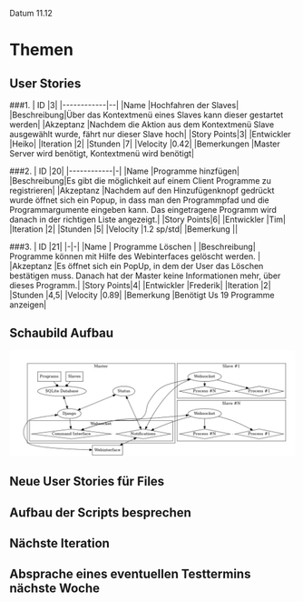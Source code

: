 Datum 11.12

# Themen

## User Stories
###1.
| ID         |3|
|------------|--|
|Name        |Hochfahren der Slaves|
|Beschreibung|Über das Kontextmenü eines Slaves kann dieser gestartet werden|
|Akzeptanz   |Nachdem die Aktion aus dem Kontextmenü Slave ausgewählt wurde, fährt nur dieser Slave hoch|
|Story Points|3|
|Entwickler  |Heiko|
|Iteration   |2|
|Stunden     |7|
|Velocity    |0.42|
|Bemerkungen |Master Server wird benötigt, Kontextmenü wird benötigt|

###2.
| ID         |20|
|------------|-|
|Name        |Programme hinzfügen|
|Beschreibung|Es gibt die möglichkeit auf einem Client Programme zu registrieren| 
|Akzeptanz   |Nachdem auf den Hinzufügenknopf gedrückt wurde öffnet sich ein Popup, in dass man den Programmpfad und die Programmargumente eingeben kann. Das eingetragene Programm wird danach in der richtigen Liste angezeigt.|
|Story Points|6|
|Entwickler  |Tim|
|Iteration   |2|
|Stunden     |5|
|Velocity    |1.2 sp/std|
|Bemerkung   ||

###3.
| ID         |21|
|-|-|
|Name        | Programme Löschen |
|Beschreibung| Programme können mit Hilfe des Webinterfaces gelöscht werden. |
|Akzeptanz   |Es öffnet sich ein PopUp, in dem der User das Löschen bestätigen muss. Danach hat der Master keine Informationen mehr, über dieses Programm.|
|Story Points|4|
|Entwickler  |Frederik|
|Iteration   |2|
|Stunden     |4,5|
|Velocity    |0.89|
|Bemerkung   |Benötigt Us 19 Programme anzeigen|

## Schaubild Aufbau
![alt text](../../../vortraege/1_vortragstraining/img/architecture.png "Testbild")

## Neue User Stories für Files

## Aufbau der Scripts besprechen

## Nächste Iteration

## Absprache eines eventuellen Testtermins nächste Woche


